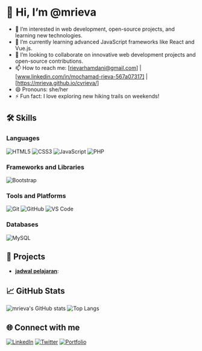 # 👋 Hi, I’m @mrieva
- 👀 I’m interested in web development, open-source projects, and learning new technologies.
- 🌱 I’m currently learning advanced JavaScript frameworks like React and Vue.js.
- 💞️ I’m looking to collaborate on innovative web development projects and open-source contributions.
- 📫 How to reach me: [rievarhamdani@gmail.com] | [www.linkedin.com/in/mochamad-rieva-567a07317] | [https://mrieva.github.io/cvrieva/]
- 😄 Pronouns: she/her
- ⚡ Fun fact: I love exploring new hiking trails on weekends!

## 🛠 Skills

### Languages
![HTML5](https://img.shields.io/badge/-HTML5-E34F26?style=flat&logo=html5&logoColor=white)
![CSS3](https://img.shields.io/badge/-CSS3-1572B6?style=flat&logo=css3&logoColor=white)
![JavaScript](https://img.shields.io/badge/-JavaScript-F7DF1E?style=flat&logo=javascript&logoColor=black)
![PHP](https://img.shields.io/badge/-PHP-777BB4?style=flat&logo=php&logoColor=white)

### Frameworks and Libraries

![Bootstrap](https://img.shields.io/badge/-Bootstrap-7952B3?style=flat&logo=bootstrap&logoColor=white)


### Tools and Platforms
![Git](https://img.shields.io/badge/-Git-F05032?style=flat&logo=git&logoColor=white)
![GitHub](https://img.shields.io/badge/-GitHub-181717?style=flat&logo=github&logoColor=white)
![VS Code](https://img.shields.io/badge/-VS_Code-007ACC?style=flat&logo=visual-studio-code&logoColor=white)

### Databases

![MySQL](https://img.shields.io/badge/-MySQL-4479A1?style=flat&logo=mysql&logoColor=white)


## 🚀 Projects

- **[jadwal pelajaran](https://mochamadrievaramdhani2006.000webhostapp.com/index.php)**: 

## 📈 GitHub Stats

![mrieva's GitHub stats](https://github-readme-stats.vercel.app/api?username=mrieva&show_icons=true&theme=radical)
![Top Langs](https://github-readme-stats.vercel.app/api/top-langs/?username=mrieva&layout=compact&theme=radical)

## 🌐 Connect with me

[![LinkedIn](https://img.shields.io/badge/-LinkedIn-0A66C2?style=flat&logo=LinkedIn&logoColor=white)](https://www.linkedin.com/in/mochamad-rieva-567a07317)
[![Twitter](https://img.shields.io/badge/-Twitter-1DA1F2?style=flat&logo=twitter&logoColor=white)](https://twitter.com/your-handle)
[![Portfolio](https://img.shields.io/badge/-Portfolio-000000?style=flat&logo=google-chrome&logoColor=white)](https://mrieva.github.io/cvrieva/)

<!---
mrieva/mrieva is a ✨ special ✨ repository because its `README.md` (this file) appears on your GitHub profile.
You can click the Preview link to take a look at your changes.
--->
